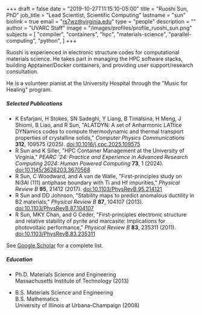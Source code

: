 +++
draft = false
date = "2019-10-27T11:15:10-05:00"
title = "Ruoshi Sun, PhD"
job_title = "Lead Scientist, Scientific Computing"
lastname = "sun"
biolink = true
email = "rs7wz@virginia.edu"
type = "people"
description = ""
author = "UVARC Staff"
image = "/images/profiles/profile_ruoshi_sun.png"
subjects = [
  "compiler",
  "containers",
  "hpc",
  "materials-science",
  "parallel-computing",
  "python",
]
+++

Ruoshi is experienced in electronic structure codes for computational materials science. He takes part in managing the HPC software stacks, building Apptainer/Docker containers, and providing user support/research consultation.

He is a volunteer pianist at the University Hospital through the "Music for Healing" program.

##### Selected Publications
- K Esfarjani, H Stokes, SN Sadeghi, Y Liang, B Timalsina, H Meng, J Shiomi, B Liao, and R Sun, "ALATDYN: A set of Anharmonic LATtice DYNamics codes to compute thermodynamic and thermal transport properties of crystalline solids," *Computer Physics Communications* **312**, 109575 (2025). [doi:10.1016/j.cpc.2025.109575](https://doi.org/10.1016/j.cpc.2025.109575)
- R Sun and K Siller, "HPC Container Management at the University of Virginia," *PEARC '24: Practice and Experience in Advanced Research Computing 2024: Human Powered Computing* **73**, 1 (2024). [doi:10.1145/3626203.3670568](https://doi.org/10.1145/3626203.3670568)
- R Sun, C Woodward, and A van de Walle, "First-principles study on Ni3Al (111) antiphase boundary with Ti and Hf impurities," *Physical Review B* **95**, 21412 (2017). [doi:10.1103/PhysRevB.95.214121](https://doi.org/10.1103/PhysRevB.95.214121)
- R Sun and DD Johnson, "Stability maps to predict anomalous ductility in B2 materials," *Physical Review B* **87**, 104107 (2013). [doi:10.1103/PhysRevB.87.104107](https://doi.org/10.1103/PhysRevB.87.104107)
- R Sun, MKY Chan, and G Ceder, "First-principles electronic structure and relative stability of pyrite and marcasite: Implications for photovoltaic performance," *Physical Review B* **83**, 235311 (2011). [doi:10.1103/PhysRevB.83.235311](https://doi.org/10.1103/PhysRevB.83.235311)

See [Google Scholar](https://scholar.google.com/citations?user=SnJ0Pb8AAAAJ&hl=en) for a complete list.

##### Education
- Ph.D. Materials Science and Engineering  
Massachusetts Institute of Technology (2013)

- B.S. Materials Science and Engineering  
B.S. Mathematics  
University of Illinois at Urbana-Champaign (2008)
